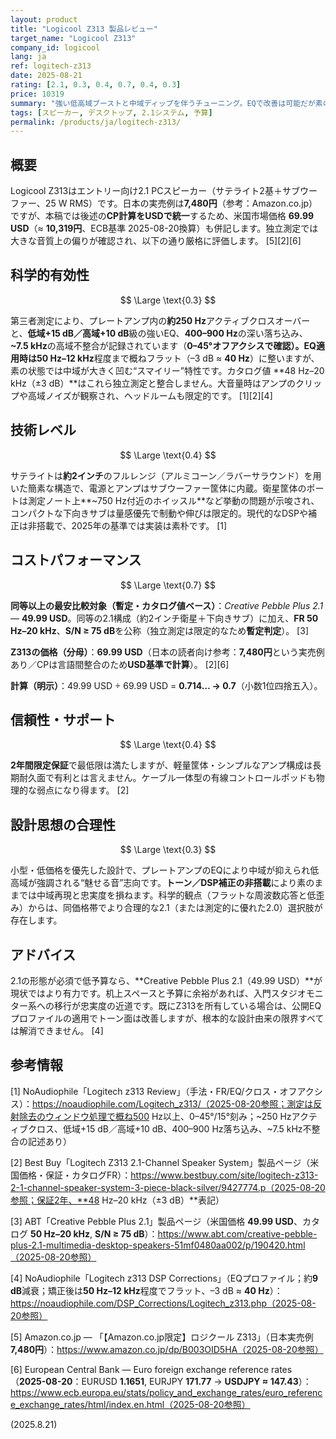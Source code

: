 ```yaml
---
layout: product
title: "Logicool Z313 製品レビュー"
target_name: "Logicool Z313"
company_id: logicool
lang: ja
ref: logitech-z313
date: 2025-08-21
rating: [2.1, 0.3, 0.4, 0.7, 0.4, 0.3]
price: 10319
summary: "強い低高域ブーストと中域ディップを伴うチューニング。EQで改善は可能だが素のままでは忠実度が低い2.1入門機です"
tags: [スピーカー, デスクトップ, 2.1システム, 予算]
permalink: /products/ja/logitech-z313/
---
```


## 概要

Logicool Z313はエントリー向け2.1 PCスピーカー（サテライト2基＋サブウーファー、25 W RMS）です。日本の実売例は**7,480円**（参考：Amazon.co.jp）ですが、本稿では後述の**CP計算をUSDで統一**するため、米国市場価格 **69.99 USD**（≈ **10,319円**、ECB基準 2025-08-20換算）も併記します。独立測定では大きな音質上の偏りが確認され、以下の通り厳格に評価します。 [5][2][6]

## 科学的有効性

$$ \Large \text{0.3} $$

第三者測定により、プレートアンプ内の**約250 Hz**アクティブクロスオーバーと、**低域+15 dB／高域+10 dB**級の強いEQ、**400–900 Hz**の深い落ち込み、**~7.5 kHz**の高域不整合が記録されています（**0–45°**オフアクシスで確認）。EQ適用時は**50 Hz–12 kHz**程度まで概ねフラット（–3 dB ≈ **40 Hz**）に整いますが、素の状態では中域が大きく凹む“スマイリー”特性です。カタログ値 **48 Hz–20 kHz（±3 dB）**はこれら独立測定と整合しません。大音量時はアンプのクリップや高域ノイズが観察され、ヘッドルームも限定的です。 [1][2][4]

## 技術レベル

$$ \Large \text{0.4} $$

サテライトは**約2インチ**のフルレンジ（アルミコーン／ラバーサラウンド）を用いた簡素な構造で、電源とアンプはサブウーファー筐体に内蔵。衛星筐体のポートは測定ノート上**~750 Hz付近のホイッスル**など挙動の問題が示唆され、コンパクトな下向きサブは量感優先で制動や伸びは限定的。現代的なDSPや補正は非搭載で、2025年の基準では実装は素朴です。 [1]

## コストパフォーマンス

$$ \Large \text{0.7} $$

**同等以上の最安比較対象（暫定・カタログ値ベース）**：*Creative Pebble Plus 2.1* — **49.99 USD**。同等の2.1構成（約2インチ衛星＋下向きサブ）に加え、**FR 50 Hz–20 kHz**、**S/N ≥ 75 dB**を公称（独立測定は限定的なため**暫定判定**）。 [3]

**Z313の価格（分母）**：**69.99 USD**（日本の読者向け参考：**7,480円**という実売例あり／CPは言語間整合のため**USD基準で計算**）。 [2][6]

**計算（明示）**：49.99 USD ÷ 69.99 USD = **0.714… → 0.7**（小数1位四捨五入）。

## 信頼性・サポート

$$ \Large \text{0.4} $$

**2年間限定保証**で最低限は満たしますが、軽量筐体・シンプルなアンプ構成は長期耐久面で有利とは言えません。ケーブル一体型の有線コントロールポッドも物理的な弱点になり得ます。 [2]

## 設計思想の合理性

$$ \Large \text{0.3} $$

小型・低価格を優先した設計で、プレートアンプのEQにより中域が抑えられ低高域が強調される“魅せる音”志向です。**トーン／DSP補正の非搭載**により素のままでは中域再現と忠実度を損ねます。科学的観点（フラットな周波数応答と低歪み）からは、同価格帯でより合理的な2.1（または測定的に優れた2.0）選択肢が存在します。

## アドバイス

2.1の形態が必須で低予算なら、**Creative Pebble Plus 2.1（49.99 USD）**が現状ではより有力です。机上スペースと予算に余裕があれば、入門スタジオモニター系への移行が忠実度の近道です。既にZ313を所有している場合は、公開EQプロファイルの適用でトーン面は改善しますが、根本的な設計由来の限界すべては解消できません。 [4]

## 参考情報

[1] NoAudiophile「Logitech z313 Review」（手法・FR/EQ/クロス・オフアクシス）：https://noaudiophile.com/Logitech_z313/（2025-08-20参照；測定は反射除去のウィンドウ処理で概ね500 Hz以上、0–45°/15°刻み；~250 Hzアクティブクロス、低域+15 dB／高域+10 dB、400–900 Hz落ち込み、~7.5 kHz不整合の記述あり）

[2] Best Buy「Logitech Z313 2.1-Channel Speaker System」製品ページ（米国価格・保証・カタログFR）：https://www.bestbuy.com/site/logitech-z313-2-1-channel-speaker-system-3-piece-black-silver/9427774.p（2025-08-20参照；保証2年、**48 Hz–20 kHz（±3 dB）**表記）

[3] ABT「Creative Pebble Plus 2.1」製品ページ（米国価格 **49.99 USD**、カタログ **50 Hz–20 kHz**, **S/N ≥ 75 dB**）：https://www.abt.com/creative-pebble-plus-2.1-multimedia-desktop-speakers-51mf0480aa002/p/190420.html（2025-08-20参照）

[4] NoAudiophile「Logitech z313 DSP Corrections」（EQプロファイル；約**9 dB**減衰；矯正後は**50 Hz–12 kHz**程度でフラット、–3 dB ≈ **40 Hz**）：https://noaudiophile.com/DSP_Corrections/Logitech_z313.php（2025-08-20参照）

[5] Amazon.co.jp — 「【Amazon.co.jp限定】ロジクール Z313」（日本実売例 **7,480円**）：https://www.amazon.co.jp/dp/B003OID5HA（2025-08-20参照）

[6] European Central Bank — Euro foreign exchange reference rates（**2025-08-20**：EURUSD **1.1651**, EURJPY **171.77** → **USDJPY ≈ 147.43**）：https://www.ecb.europa.eu/stats/policy_and_exchange_rates/euro_reference_exchange_rates/html/index.en.html（2025-08-20参照）

(2025.8.21)

